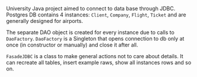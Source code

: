 University Java project aimed to connect to data base through JDBC. 
Postgres DB contains 4 instances: `Client`, `Company`, `Flight`, `Ticket` and are generally 
designed for airports.

The separate DAO object is created for every instance due to calls to `DaoFactory`. 
`DaoFactory` is a Singleton that opens connection to db only at once (in constructor 
or manually) and close it after all.

`FasadeJDBC` is a class to make general actions not to care about details. It can 
recreate all tables, insert example raws, show all instances rows and so on.
